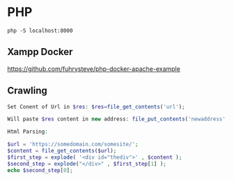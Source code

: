 # PHP

`php -S localhost:8000`

## Xampp Docker

https://github.com/fuhrysteve/php-docker-apache-example

## Crawling

```php
Set Conent of Url in $res: $res=file_get_contents('url');

Will paste $res content in new address: file_put_contents('newaddress',$res)

Html Parsing:

$url = 'https://somedomain.com/somesite/';
$content = file_get_contents($url);
$first_step = explode( '<div id="thediv">' , $content );
$second_step = explode("</div>" , $first_step[1] );
echo $second_step[0];
```